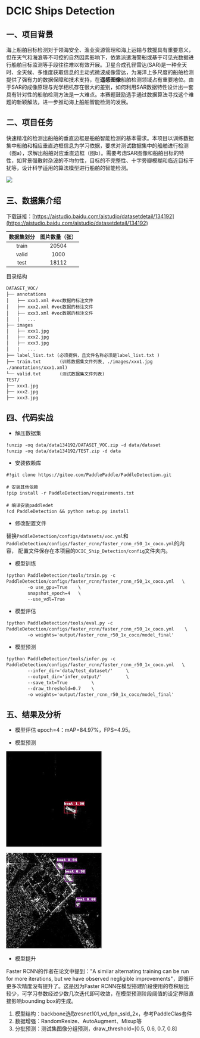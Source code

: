 # DCIC Ships Detection
## 一、项目背景
海上船舶目标检测对于领海安全、渔业资源管理和海上运输与救援具有重要意义，但在天气和海浪等不可控的自然因素影响下，依靠派遣海警船或基于可见光数据进行船舶目标监测等手段往往难以有效开展。卫星合成孔径雷达(SAR)是一种全天时、全天候、多维度获取信息的主动式微波成像雷达，为海洋上多尺度的船舶检测提供了强有力的数据保障和技术支持，在**遥感图像**船舶检测领域占有重要地位。由于SAR的成像原理与光学相机存在很大的差别，如何利用SAR数据特性设计出一套具有针对性的船舶检测方法是一大难点。本赛题鼓励选手通过数据算法寻找这个难题的新颖解法，进一步推动海上船舶智能检测的发展。

## 二、项目任务
快速精准的检测出船舶的垂直边框是船舶智能检测的基本需求。本项目以训练数据集中船舶和相应垂直边框信息为学习依据，要求对测试数据集中的船舶进行检测（图a），求解出船舶对应垂直边框（图b）。需要考虑SAR图像和船舶目标的特性，如背景强散射杂波的不均匀性，目标的不完整性、十字旁瓣模糊和临近目标干扰等，设计科学适用的算法模型进行船舶的智能检测。

![](https://ai-studio-static-online.cdn.bcebos.com/bbb26718571547019de46c49e4602a11eeface39ddf943399e8f21570012de46)

## 三、数据集介绍
下载链接：[https://aistudio.baidu.com/aistudio/datasetdetail/134192](https://aistudio.baidu.com/aistudio/datasetdetail/134192)

| 数据集划分 | 图片数量（张） |
| :--------: | :--------: |
| train     | 20504 |
| valid     | 1000  |
| test      | 18112 |

目录结构
```
DATASET_VOC/
├── annotations
│   ├── xxx1.xml #voc数据的标注文件
│   ├── xxx2.xml #voc数据的标注文件
│   ├── xxx3.xml #voc数据的标注文件
│   |   ...
├── images
│   ├── xxx1.jpg
│   ├── xxx2.jpg
│   ├── xxx3.jpg
│   |   ...
├── label_list.txt (必须提供，且文件名称必须是label_list.txt )
├── train.txt       (训练数据集文件列表, ./images/xxx1.jpg ./annotations/xxx1.xml)
└── valid.txt       (测试数据集文件列表)
TEST/
├── xxx1.jpg
├── xxx2.jpg
├── xxx3.jpg
```

## 四、代码实战
- 解压数据集
```
!unzip -oq data/data134192/DATASET_VOC.zip -d data/dataset
!unzip -oq data/data134192/TEST.zip -d data
```
- 安装依赖库
```
#!git clone https://gitee.com/PaddlePaddle/PaddleDetection.git

# 安装其他依赖
!pip install -r PaddleDetection/requirements.txt

# 编译安装paddledet
!cd PaddleDetection && python setup.py install
```

- 修改配置文件

替换`PaddleDetection/configs/datasets/voc.yml`和`PaddleDetection/configs/faster_rcnn/faster_rcnn_r50_1x_coco.yml`的内容，
配置文件保存在本项目的`DCIC_Ship_Detection/config`文件夹内。

- 模型训练
```
!python PaddleDetection/tools/train.py -c PaddleDetection/configs/faster_rcnn/faster_rcnn_r50_1x_coco.yml   \
        -o use_gpu=True    \
        snapshot_epoch=4   \
        --use_vdl=True
```
- 模型评估
```
!python PaddleDetection/tools/eval.py -c PaddleDetection/configs/faster_rcnn/faster_rcnn_r50_1x_coco.yml    \
        -o weights='output/faster_rcnn_r50_1x_coco/model_final'
```
- 模型预测
```
!python PaddleDetection/tools/infer.py -c PaddleDetection/configs/faster_rcnn/faster_rcnn_r50_1x_coco.yml   \
        --infer_dir='data/test_dataset/'     \
        --output_dir='infer_output/'         \
        --save_txt=True         \
        --draw_threshold=0.7    \
        -o weights='output/faster_rcnn_r50_1x_coco/model_final'
```

## 五、结果及分析
- 模型评估
epoch=4：mAP=84.97%，FPS=4.95。

- 模型预测

![](./infer_output/00034.jpg)

![](./infer_output/00316.jpg)

- 模型提升

Faster RCNN的作者在论文中提到："A similar alternating training can be run for more iterations, but we have observed negligible improvements"，即循环更多次精度没有提升了。这是因为Faster RCNN在模型搭建阶段使用的卷积层比较少，可学习参数经过少数几次迭代即可收敛，在模型预测阶段阈值的设定界限直接影响bounding box的生成。

1. 模型结构：backbone选取resnet101_vd_fpn_ssld_2x，参考PaddleClas套件
2. 数据增强：RandomResize、AutoAugment、Mixup等
3. 分批预测：测试集图像分组预测，draw_threshold=[0.5, 0.6, 0.7, 0.8]
